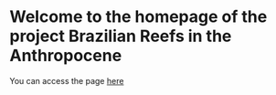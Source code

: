 # Welcome to the homepage of the project **Brazilian Reefs in the Anthropocene**
You can access the page [here](https://sinbiose-reefs.github.io/reefsyn_site/)
